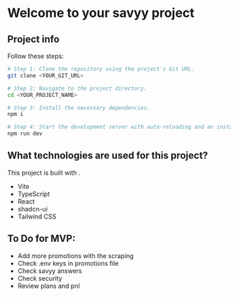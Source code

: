 # Welcome to your savyy project

## Project info
Follow these steps:

```sh
# Step 1: Clone the repository using the project's Git URL.
git clone <YOUR_GIT_URL>

# Step 2: Navigate to the project directory.
cd <YOUR_PROJECT_NAME>

# Step 3: Install the necessary dependencies.
npm i

# Step 4: Start the development server with auto-reloading and an instant preview.
npm run dev
```

## What technologies are used for this project?
This project is built with .

- Vite
- TypeScript
- React
- shadcn-ui
- Tailwind CSS

## To Do for MVP:
- Add more promotions with the scraping
- Check .env keys in promotions file
- Check savyy answers
- Check security
- Review plans and pnl